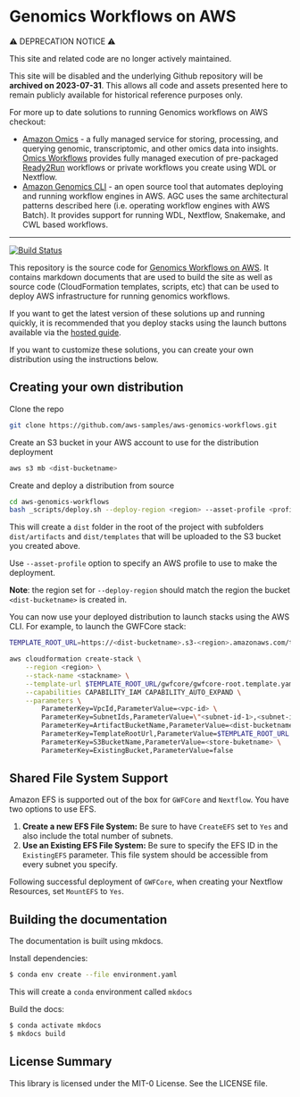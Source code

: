 # Genomics Workflows on AWS

:warning: DEPRECATION NOTICE :warning:

This site and related code are no longer actively maintained.

This site will be disabled and the underlying Github repository will be **archived on 2023-07-31**. This allows all code and assets presented here to remain publicly available for historical reference purposes only.

For more up to date solutions to running Genomics workflows on AWS checkout:

- [Amazon Omics](https://aws.amazon.com/omics/) - a fully managed service for storing, processing, and querying genomic, transcriptomic, and other omics data into insights. [Omics Workflows](https://docs.aws.amazon.com/omics/latest/dev/workflows.html) provides fully managed execution of pre-packaged [Ready2Run](https://docs.aws.amazon.com/omics/latest/dev/service-workflows.html) workflows or private workflows you create using WDL or Nextflow.
- [Amazon Genomics CLI](https://aws.amazon.com/genomics-cli/) - an open source tool that automates deploying and running workflow engines in AWS. AGC uses the same architectural patterns described here (i.e. operating workflow engines with AWS Batch). It provides support for running WDL, Nextflow, Snakemake, and CWL based workflows.

---

[![Build Status](https://travis-ci.com/aws-samples/aws-genomics-workflows.svg?branch=master)](https://travis-ci.com/aws-samples/aws-genomics-workflows)

This repository is the source code for [Genomics Workflows on AWS](https://docs.opendata.aws/genomics-workflows).  It contains markdown documents that are used to build the site as well as source code (CloudFormation templates, scripts, etc) that can be used to deploy AWS infrastructure for running genomics workflows.

If you want to get the latest version of these solutions up and running quickly, it is recommended that you deploy stacks using the launch buttons available via the [hosted guide](https://docs.opendata.aws/genomics-workflows).

If you want to customize these solutions, you can create your own distribution using the instructions below.

## Creating your own distribution

Clone the repo

```bash
git clone https://github.com/aws-samples/aws-genomics-workflows.git
```

Create an S3 bucket in your AWS account to use for the distribution deployment

```bash
aws s3 mb <dist-bucketname>
```

Create and deploy a distribution from source

```bash
cd aws-genomics-workflows
bash _scripts/deploy.sh --deploy-region <region> --asset-profile <profile-name> --asset-bucket s3://<dist-bucketname> test
```

This will create a `dist` folder in the root of the project with subfolders `dist/artifacts` and `dist/templates` that will be uploaded to the S3 bucket you created above.

Use `--asset-profile` option to specify an AWS profile to use to make the deployment.

**Note**: the region set for `--deploy-region` should match the region the bucket `<dist-bucketname>` is created in.

You can now use your deployed distribution to launch stacks using the AWS CLI. For example, to launch the GWFCore stack:

```bash
TEMPLATE_ROOT_URL=https://<dist-bucketname>.s3-<region>.amazonaws.com/test/templates

aws cloudformation create-stack \
    --region <region> \
    --stack-name <stackname> \
    --template-url $TEMPLATE_ROOT_URL/gwfcore/gwfcore-root.template.yaml \
    --capabilities CAPABILITY_IAM CAPABILITY_AUTO_EXPAND \
    --parameters \
        ParameterKey=VpcId,ParameterValue=<vpc-id> \
        ParameterKey=SubnetIds,ParameterValue=\"<subnet-id-1>,<subnet-id-2>,...\" \
        ParameterKey=ArtifactBucketName,ParameterValue=<dist-bucketname> \
        ParameterKey=TemplateRootUrl,ParameterValue=$TEMPLATE_ROOT_URL \
        ParameterKey=S3BucketName,ParameterValue=<store-buketname> \
        ParameterKey=ExistingBucket,ParameterValue=false

```

## Shared File System Support

Amazon EFS is supported out of the box for `GWFCore` and `Nextflow`. You have two options to use EFS.

1. **Create a new EFS File System:** Be sure to have `CreateEFS` set to `Yes` and also include the total number of subnets.
2. **Use an Existing EFS File System:** Be sure to specify the EFS ID in the `ExistingEFS` parameter. This file system should be accessible from every subnet you specify.

Following successful deployment of `GWFCore`, when creating your Nextflow Resources, set `MountEFS` to `Yes`.

## Building the documentation

The documentation is built using mkdocs.

Install dependencies:

```bash
$ conda env create --file environment.yaml
```

This will create a `conda` environment called `mkdocs`

Build the docs:

```bash
$ conda activate mkdocs
$ mkdocs build
```

## License Summary

This library is licensed under the MIT-0 License. See the LICENSE file.
